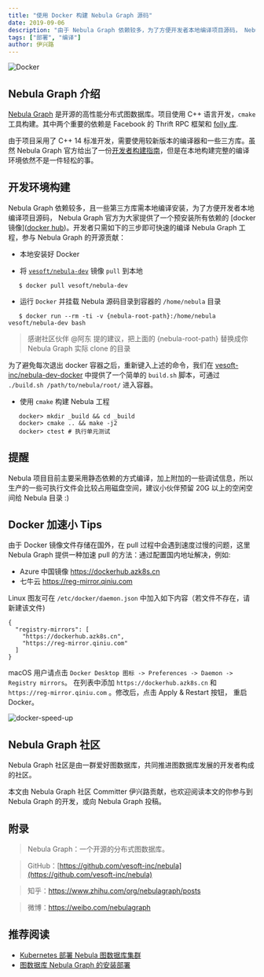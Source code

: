 ```yaml
---
title: "使用 Docker 构建 Nebula Graph 源码"
date: 2019-09-06
description: "由于 Nebula Graph 依赖较多，为了方便开发者本地编译项目源码， Nebula Graph 官方为大家提供了一个预安装所有依赖的 Docker 镜像"
tags: ["部署", "编译"]
author: 伊兴路
---
```


![Docker](https://www-cdn.nebula-graph.com.cn/nebula-blog/Docker01.jpg)

## Nebula Graph 介绍

[Nebula Graph](https://github.com/vesoft-inc/nebula) 是开源的高性能分布式图数据库。项目使用 C++ 语言开发，`cmake` 工具构建。其中两个重要的依赖是 Facebook 的 Thrift RPC 框架和 [folly 库](https://github.com/facebook/folly).

由于项目采用了 C++ 14 标准开发，需要使用较新版本的编译器和一些三方库。虽然 Nebula Graph 官方给出了一份[开发者构建指南](https://github.com/vesoft-inc/nebula/blob/master/docs/manual-CN/how-to-build.md)，但是在本地构建完整的编译环境依然不是一件轻松的事。

## 开发环境构建

Nebula Graph 依赖较多，且一些第三方库需本地编译安装，为了方便开发者本地编译项目源码， Nebula Graph 官方为大家提供了一个预安装所有依赖的 [docker 镜像]([docker hub](https://hub.docker.com/r/vesoft/nebula-dev))。开发者只需如下的三步即可快速的编译 Nebula Graph 工程，参与 Nebula Graph 的开源贡献：

- 本地安装好 Docker

- 将 [`vesoft/nebula-dev`](https://hub.docker.com/r/vesoft/nebula-dev) 镜像 `pull` 到本地

```shell
   $ docker pull vesoft/nebula-dev
```

- 运行 `Docker` 并挂载 Nebula 源码目录到容器的 `/home/nebula` 目录

```shell
   $ docker run --rm -ti -v {nebula-root-path}:/home/nebula vesoft/nebula-dev bash
```

>  感谢社区伙伴 @阿东 提的建议，把上面的 {nebula-root-path} 替换成你 Nebula Graph 实际 clone 的目录

为了避免每次退出 docker 容器之后，重新键入上述的命令，我们在 [vesoft-inc/nebula-dev-docker](https://github.com/vesoft-inc/nebula-dev-docker.git) 中提供了一个简单的 `build.sh` 脚本，可通过 `./build.sh /path/to/nebula/root/` 进入容器。

- 使用 `cmake` 构建 Nebula 工程

```shell
   docker> mkdir _build && cd _build
   docker> cmake .. && make -j2
   docker> ctest # 执行单元测试
```

## 提醒

Nebula 项目目前主要采用静态依赖的方式编译，加上附加的一些调试信息，所以生产的一些可执行文件会比较占用磁盘空间，建议小伙伴预留 20G 以上的空闲空间给 Nebula 目录 :)

## Docker 加速小 Tips

由于 Docker 镜像文件存储在国外，在 pull 过程中会遇到速度过慢的问题，这里 Nebula Graph 提供一种加速 pull 的方法：通过配置国内地址解决，例如:
- Azure 中国镜像 https://dockerhub.azk8s.cn
- 七牛云 https://reg-mirror.qiniu.com

Linux 图友可在 `/etc/docker/daemon.json` 中加入如下内容（若文件不存在，请新建该文件)

```
{
  "registry-mirrors": [
    "https://dockerhub.azk8s.cn",
    "https://reg-mirror.qiniu.com"
  ]
}
```
macOS 用户请点击 `Docker Desktop 图标 -> Preferences -> Daemon -> Registry mirrors`。 在列表中添加 `https://dockerhub.azk8s.cn` 和 `https://reg-mirror.qiniu.com` 。修改后，点击 Apply & Restart 按钮， 重启 Docker。

![docker-speed-up](https://pic3.zhimg.com/80/v2-6d2dd1b7e5999207ace1b590d31a15ea_hd.jpg)

## Nebula Graph 社区

Nebula Graph 社区是由一群爱好图数据库，共同推进图数据库发展的开发者构成的社区。

本文由 Nebula Graph 社区 Committer 伊兴路贡献，也欢迎阅读本文的你参与到 Nebula Graph 的开发，或向 Nebula Graph 投稿。


## 附录

> Nebula Graph：一个开源的分布式图数据库。

> GitHub：[https://github.com/vesoft-inc/nebula](https://github.com/vesoft-inc/nebula)

> 知乎：https://www.zhihu.com/org/nebulagraph/posts

> 微博：https://weibo.com/nebulagraph

## 推荐阅读

- [Kubernetes 部署 Nebula 图数据库集群](https://nebula-graph.io/cn/posts/how-to-deploy-nebula-graph-in-kubernetes/)
- [图数据库 Nebula Graph 的安装部署](https://nebula-graph.io/cn/posts/nebula-graph-database-deployment/)
